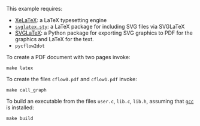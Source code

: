 This example requires:

- [XeLaTeX](https://en.wikipedia.org/wiki/XeTeX): a LaTeX typesetting engine
- [`svglatex.sty`](https://github.com/johnyf/latex_packages/blob/master/svglatex.sty):
  a LaTeX package for including SVG files via SVGLaTeX
- [SVGLaTeX](https://github.com/johnyf/svglatex): a Python package for exporting
  SVG graphics to PDF for the graphics and LaTeX for the text.
- `pycflow2dot`

To create a PDF document with two pages invoke:

```shell
make latex
```

To create the files `cflow0.pdf` and `cflow1.pdf` invoke:

```shell
make call_graph
```

To build an executable from the files `user.c`, `lib.c`, `lib.h`,
assuming that [`gcc`](https://en.wikipedia.org/wiki/GNU_Compiler_Collection)
is installed:

```shell
make build
```
